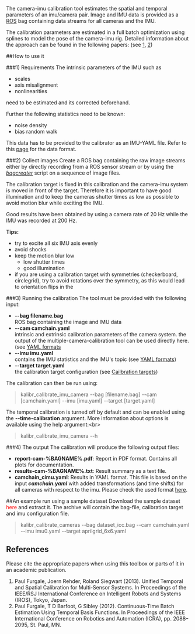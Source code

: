 The camera-imu calibration tool estimates the spatial and temporal parameters of an imu/camera pair. Image and IMU data is provided as a [ROS](https://www.ros.org) bag containing data streams for all cameras and the IMU. 

The calibration parameters are estimated in a full batch optimization using splines to model the pose of the camera-imu rig. Detailed information about the approach can be found in the following papers: (see [1](#paul1), [2](#paul2))

##How to use it

###1) Requirements
The intrinsic parameters of the IMU such as 

* scales
* axis misalignment
* nonlinearities

need to be estimated and its corrected beforehand. 

Further the following statistics need to be known:

* noise density
* bias random walk

This data has to be provided to the calibrator as an IMU-YAML file. Refer to this [page](yaml-formats) for the data format.


###2) Collect images
Create a ROS bag containing the raw image streams either by directly recording from a ROS sensor stream or by using the _[bagcreater](bag-format)_ script on a sequence of image files.

The calibration target is fixed in this calibration and the camera-imu system is moved in front of the target. Therefore it is important to have good illumination and to keep the cameras shutter times as low as possible to avoid motion blur while exciting the IMU.

Good results have been obtained by using a camera rate of 20 Hz while the IMU was recorded at 200 Hz. 

**Tips:**

* try to excite all six IMU axis evenly
* avoid shocks 
* keep the motion blur low
    * low shutter times
    * good illumination 
* if you are using a calibration target with symmetries (checkerboard, circlegrid), try to avoid rotations over the symmetry, as this would lead to orientation flips in the 

###3) Running the calibration
The tool must be provided with the following input:

* **--bag filename.bag**<br>
    ROS bag containing the image and IMU data<br>
* **--cam camchain.yaml**<br>
    intrinsic and extrinsic calibration parameters of the camera system. the output of the multiple-camera-calibration tool can be used directly here. (see [YAML formats](yaml-formats)<br>
* **--imu imu.yaml**<br>
    contains the IMU statistics and the IMU's topic (see [YAML formats](yaml-formats))<br>
* **--target target.yaml**<br>
    the calibration target configuration (see [Cailbration targets](#calibration-target))

The calibration can then be run using:
> kalibr_calibrate_imu_camera --bag [filename.bag] --cam [camchain.yaml] --imu [imu.yaml] --target [target.yaml]

The temporal calibration is turned off by default and can be enabled using the **--time-calibration** argument. More information about options is available using the help argument:<br\>
> kalibr_calibrate_imu_camera --h


###4) The output
The calibration will produce the following output files:

* **report-cam-%BAGNAME%.pdf**: Report in PDF format. Contains all plots for documentation.
* **results-cam-%BAGNAME%.txt**: Result summary as a text file.
* **camchain_cimu.yaml**: Results in YAML format. This file is based on the input ***camchain.yaml*** with added transformations (and time shifts) for all cameras with respect to the imu. Please check the used format [here](yaml-formats).

##An example run using a sample dataset
Download the sample dataset <font color='red'>here</font> and extract it. The archive will contain the bag-file, calibration target and imu configuration file.

> kalibr_calibrate_cameras --bag dataset_icc.bag --cam camchain.yaml --imu imu0.yaml --target aprilgrid_6x6.yaml


## References
Please cite the appropriate papers when using this toolbox or parts of it in an academic publication.

1. <a name="paul1"></a>Paul Furgale, Joern Rehder, Roland Siegwart (2013). Unified Temporal and Spatial Calibration for Multi-Sensor Systems. In Proceedings of the IEEE/RSJ International Conference on Intelligent Robots and Systems (IROS), Tokyo, Japan.
1. <a name="paul2"></a>Paul Furgale, T D Barfoot, G Sibley (2012). Continuous-Time Batch Estimation Using Temporal Basis Functions. In Proceedings of the IEEE International Conference on Robotics and Automation (ICRA), pp. 2088–2095, St. Paul, MN.
